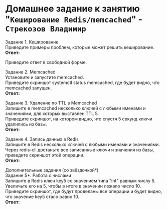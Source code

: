 # Домашнее задание к занятию "`Кеширование Redis/memcached`" - `Стрекозов Владимир`
Задание 1. Кеширование  
Приведите примеры проблем, которые может решить кеширование.  
**Ответ:**  


Приведите ответ в свободной форме.

Задание 2. Memcached  
Установите и запустите memcached.  
Приведите скриншот systemctl status memcached, где будет видно, что memcached запущен.  
**Ответ:**  

Задание 3. Удаление по TTL в Memcached  
Запишите в memcached несколько ключей с любыми именами и значениями, для которых выставлен TTL 5.  
Приведите скриншот, на котором видно, что спустя 5 секунд ключи удалились из базы.  
**Ответ:**  

Задание 4. Запись данных в Redis  
Запишите в Redis несколько ключей с любыми именами и значениями.  
Через redis-cli достаньте все записанные ключи и значения из базы, приведите скриншот этой операции.  
**Ответ:**  

Дополнительные задания (со звёздочкой*)  
Задание 5*. Работа с числами  
Запишите в Redis ключ key5 со значением типа "int" равным числу 5. Увеличьте его на 5, чтобы в итоге в значении лежало число 10.  
Приведите скриншот, где будут проделаны все операции и будет видно, что значение key5 стало равно 10.  
**Ответ:**  
